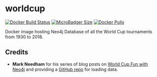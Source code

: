 # worldcup
[![Docker Build Status](https://img.shields.io/docker/build/syedhassaanahmed/neo4j-worldcup.svg?logo=docker)](https://hub.docker.com/r/syedhassaanahmed/neo4j-worldcup/builds/) [![MicroBadger Size](https://img.shields.io/microbadger/image-size/syedhassaanahmed/neo4j-worldcup.svg?logo=docker)](https://hub.docker.com/r/syedhassaanahmed/neo4j-worldcup/tags/) [![Docker Pulls](https://img.shields.io/docker/pulls/syedhassaanahmed/neo4j-worldcup.svg?logo=docker)](https://hub.docker.com/r/syedhassaanahmed/neo4j-worldcup/)

Docker image hosting Neo4j Database of all the World Cup tournaments from 1930 to 2018.

## Credits
- **Mark Needham** for his series of blog posts on [World Cup Fun with Neo4j](http://worldcup.neo4j.org/) and providing a [GitHub repo](https://github.com/mneedham/neo4j-worldcup) for loading data.